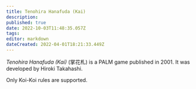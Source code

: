 ```yaml
---
title: Tenohira Hanafuda (Kai)
description: 
published: true
date: 2022-10-03T11:48:35.057Z
tags: 
editor: markdown
dateCreated: 2022-04-01T18:21:33.449Z
---
```


_Tenohira Hanafuda (Kai)_ (<span lang='ja'>掌花札</span>) is a PALM game published in 2001.
It was developed by Hiroki Takahashi.

Only Koi-Koi rules are supported.